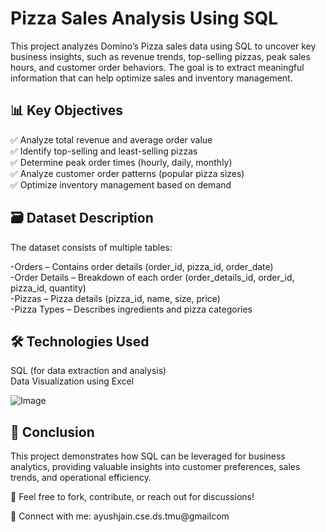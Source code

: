 
# Pizza Sales Analysis Using SQL

This project analyzes Domino’s Pizza sales data using SQL to uncover key business insights, such as revenue trends, top-selling pizzas, peak sales hours, and customer order behaviors. The goal is to extract meaningful information that can help optimize sales and inventory management.


## 📊 Key Objectives
✅ Analyze total revenue and average order value\
✅ Identify top-selling and least-selling pizzas\
✅ Determine peak order times (hourly, daily, monthly)\
✅ Analyze customer order patterns (popular pizza sizes)\
✅ Optimize inventory management based on demand
## 🗃️ Dataset Description
The dataset consists of multiple tables:

-Orders – Contains order details (order_id, pizza_id, order_date)\
-Order Details – Breakdown of each order (order_details_id,    order_id, pizza_id, quantity)\
-Pizzas – Pizza details (pizza_id, name, size, price)\
-Pizza Types – Describes ingredients and pizza categories
## 🛠️ Technologies Used
SQL (for data extraction and analysis)\
Data Visualization using Excel

![Image](https://github.com/user-attachments/assets/9706602f-207d-4906-86c4-b832d5ce1883)

## 📢 Conclusion
This project demonstrates how SQL can be leveraged for business analytics, providing valuable insights into customer preferences, sales trends, and operational efficiency.

🚀 Feel free to fork, contribute, or reach out for discussions!

📩 Connect with me: ayushjain.cse.ds.tmu@gmailcom
